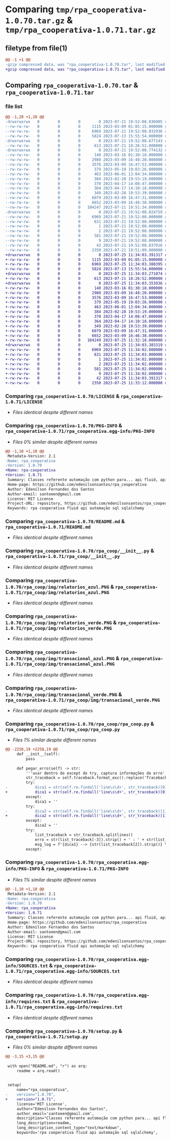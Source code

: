 # Comparing `tmp/rpa_cooperativa-1.0.70.tar.gz` & `tmp/rpa_cooperativa-1.0.71.tar.gz`

## filetype from file(1)

```diff
@@ -1 +1 @@
-gzip compressed data, was "rpa_cooperativa-1.0.70.tar", last modified: Fri Jul 21 19:52:08 2023, max compression
+gzip compressed data, was "rpa_cooperativa-1.0.71.tar", last modified: Tue Jul 25 11:34:03 2023, max compression
```

## Comparing `rpa_cooperativa-1.0.70.tar` & `rpa_cooperativa-1.0.71.tar`

### file list

```diff
@@ -1,28 +1,28 @@
-drwxrwxrwx   0        0        0        0 2023-07-21 19:52:08.836005 rpa_cooperativa-1.0.70/
--rw-rw-rw-   0        0        0     1115 2023-03-09 01:05:15.000000 rpa_cooperativa-1.0.70/LICENSE
--rw-rw-rw-   0        0        0     6969 2023-07-21 19:52:08.832936 rpa_cooperativa-1.0.70/PKG-INFO
--rw-rw-rw-   0        0        0     5824 2023-07-13 15:55:54.000000 rpa_cooperativa-1.0.70/README.md
-drwxrwxrwx   0        0        0        0 2023-07-21 19:52:08.677143 rpa_cooperativa-1.0.70/rpa_coop/
--rw-rw-rw-   0        0        0      613 2023-07-21 18:26:52.000000 rpa_cooperativa-1.0.70/rpa_coop/__init__.py
-drwxrwxrwx   0        0        0        0 2023-07-21 19:52:08.774132 rpa_cooperativa-1.0.70/rpa_coop/img/
--rw-rw-rw-   0        0        0      140 2023-03-16 01:30:18.000000 rpa_cooperativa-1.0.70/rpa_coop/img/hash
--rw-rw-rw-   0        0        0     2980 2023-03-09 16:48:20.000000 rpa_cooperativa-1.0.70/rpa_coop/img/relatorios_azul.PNG
--rw-rw-rw-   0        0        0     3576 2023-03-09 16:47:53.000000 rpa_cooperativa-1.0.70/rpa_coop/img/relatorios_verde.PNG
--rw-rw-rw-   0        0        0      379 2023-05-19 19:03:26.000000 rpa_cooperativa-1.0.70/rpa_coop/img/sacg_branco.PNG
--rw-rw-rw-   0        0        0      463 2023-06-01 13:04:34.000000 rpa_cooperativa-1.0.70/rpa_coop/img/sagc_verde.PNG
--rw-rw-rw-   0        0        0      384 2023-02-28 19:53:19.000000 rpa_cooperativa-1.0.70/rpa_coop/img/siac_amarelo.PNG
--rw-rw-rw-   0        0        0      370 2023-04-17 14:08:47.000000 rpa_cooperativa-1.0.70/rpa_coop/img/siac_branco.PNG
--rw-rw-rw-   0        0        0      364 2023-04-17 14:10:18.000000 rpa_cooperativa-1.0.70/rpa_coop/img/siat_amarelo.PNG
--rw-rw-rw-   0        0        0      349 2023-02-28 19:53:39.000000 rpa_cooperativa-1.0.70/rpa_coop/img/siat_branco.PNG
--rw-rw-rw-   0        0        0     6079 2023-03-09 16:47:31.000000 rpa_cooperativa-1.0.70/rpa_coop/img/transacional_azul.PNG
--rw-rw-rw-   0        0        0     6652 2023-03-09 16:46:38.000000 rpa_cooperativa-1.0.70/rpa_coop/img/transacional_verde.PNG
--rw-rw-rw-   0        0        0   104247 2023-07-21 19:51:34.000000 rpa_cooperativa-1.0.70/rpa_coop/rpa_coop.py
-drwxrwxrwx   0        0        0        0 2023-07-21 19:52:08.824759 rpa_cooperativa-1.0.70/rpa_cooperativa.egg-info/
--rw-rw-rw-   0        0        0     6969 2023-07-21 19:52:08.000000 rpa_cooperativa-1.0.70/rpa_cooperativa.egg-info/PKG-INFO
--rw-rw-rw-   0        0        0      631 2023-07-21 19:52:08.000000 rpa_cooperativa-1.0.70/rpa_cooperativa.egg-info/SOURCES.txt
--rw-rw-rw-   0        0        0        1 2023-07-21 19:52:08.000000 rpa_cooperativa-1.0.70/rpa_cooperativa.egg-info/dependency_links.txt
--rw-rw-rw-   0        0        0        2 2023-07-21 19:52:08.000000 rpa_cooperativa-1.0.70/rpa_cooperativa.egg-info/not-zip-safe
--rw-rw-rw-   0        0        0      581 2023-07-21 19:52:08.000000 rpa_cooperativa-1.0.70/rpa_cooperativa.egg-info/requires.txt
--rw-rw-rw-   0        0        0        9 2023-07-21 19:52:08.000000 rpa_cooperativa-1.0.70/rpa_cooperativa.egg-info/top_level.txt
--rw-rw-rw-   0        0        0       42 2023-07-21 19:52:08.837016 rpa_cooperativa-1.0.70/setup.cfg
--rw-rw-rw-   0        0        0     2350 2023-07-21 19:51:09.000000 rpa_cooperativa-1.0.70/setup.py
+drwxrwxrwx   0        0        0        0 2023-07-25 11:34:03.391317 rpa_cooperativa-1.0.71/
+-rw-rw-rw-   0        0        0     1115 2023-03-09 01:05:15.000000 rpa_cooperativa-1.0.71/LICENSE
+-rw-rw-rw-   0        0        0     6969 2023-07-25 11:34:03.388395 rpa_cooperativa-1.0.71/PKG-INFO
+-rw-rw-rw-   0        0        0     5824 2023-07-13 15:55:54.000000 rpa_cooperativa-1.0.71/README.md
+drwxrwxrwx   0        0        0        0 2023-07-25 11:34:03.271074 rpa_cooperativa-1.0.71/rpa_coop/
+-rw-rw-rw-   0        0        0      613 2023-07-21 18:26:52.000000 rpa_cooperativa-1.0.71/rpa_coop/__init__.py
+drwxrwxrwx   0        0        0        0 2023-07-25 11:34:03.353936 rpa_cooperativa-1.0.71/rpa_coop/img/
+-rw-rw-rw-   0        0        0      140 2023-03-16 01:30:18.000000 rpa_cooperativa-1.0.71/rpa_coop/img/hash
+-rw-rw-rw-   0        0        0     2980 2023-03-09 16:48:20.000000 rpa_cooperativa-1.0.71/rpa_coop/img/relatorios_azul.PNG
+-rw-rw-rw-   0        0        0     3576 2023-03-09 16:47:53.000000 rpa_cooperativa-1.0.71/rpa_coop/img/relatorios_verde.PNG
+-rw-rw-rw-   0        0        0      379 2023-05-19 19:03:26.000000 rpa_cooperativa-1.0.71/rpa_coop/img/sacg_branco.PNG
+-rw-rw-rw-   0        0        0      463 2023-06-01 13:04:34.000000 rpa_cooperativa-1.0.71/rpa_coop/img/sagc_verde.PNG
+-rw-rw-rw-   0        0        0      384 2023-02-28 19:53:19.000000 rpa_cooperativa-1.0.71/rpa_coop/img/siac_amarelo.PNG
+-rw-rw-rw-   0        0        0      370 2023-04-17 14:08:47.000000 rpa_cooperativa-1.0.71/rpa_coop/img/siac_branco.PNG
+-rw-rw-rw-   0        0        0      364 2023-04-17 14:10:18.000000 rpa_cooperativa-1.0.71/rpa_coop/img/siat_amarelo.PNG
+-rw-rw-rw-   0        0        0      349 2023-02-28 19:53:39.000000 rpa_cooperativa-1.0.71/rpa_coop/img/siat_branco.PNG
+-rw-rw-rw-   0        0        0     6079 2023-03-09 16:47:31.000000 rpa_cooperativa-1.0.71/rpa_coop/img/transacional_azul.PNG
+-rw-rw-rw-   0        0        0     6652 2023-03-09 16:46:38.000000 rpa_cooperativa-1.0.71/rpa_coop/img/transacional_verde.PNG
+-rw-rw-rw-   0        0        0   104249 2023-07-25 11:32:18.000000 rpa_cooperativa-1.0.71/rpa_coop/rpa_coop.py
+drwxrwxrwx   0        0        0        0 2023-07-25 11:34:03.383319 rpa_cooperativa-1.0.71/rpa_cooperativa.egg-info/
+-rw-rw-rw-   0        0        0     6969 2023-07-25 11:34:02.000000 rpa_cooperativa-1.0.71/rpa_cooperativa.egg-info/PKG-INFO
+-rw-rw-rw-   0        0        0      631 2023-07-25 11:34:03.000000 rpa_cooperativa-1.0.71/rpa_cooperativa.egg-info/SOURCES.txt
+-rw-rw-rw-   0        0        0        1 2023-07-25 11:34:02.000000 rpa_cooperativa-1.0.71/rpa_cooperativa.egg-info/dependency_links.txt
+-rw-rw-rw-   0        0        0        2 2023-07-25 11:34:02.000000 rpa_cooperativa-1.0.71/rpa_cooperativa.egg-info/not-zip-safe
+-rw-rw-rw-   0        0        0      581 2023-07-25 11:34:02.000000 rpa_cooperativa-1.0.71/rpa_cooperativa.egg-info/requires.txt
+-rw-rw-rw-   0        0        0        9 2023-07-25 11:34:02.000000 rpa_cooperativa-1.0.71/rpa_cooperativa.egg-info/top_level.txt
+-rw-rw-rw-   0        0        0       42 2023-07-25 11:34:03.391317 rpa_cooperativa-1.0.71/setup.cfg
+-rw-rw-rw-   0        0        0     2350 2023-07-25 11:33:12.000000 rpa_cooperativa-1.0.71/setup.py
```

### Comparing `rpa_cooperativa-1.0.70/LICENSE` & `rpa_cooperativa-1.0.71/LICENSE`

 * *Files identical despite different names*

### Comparing `rpa_cooperativa-1.0.70/PKG-INFO` & `rpa_cooperativa-1.0.71/rpa_cooperativa.egg-info/PKG-INFO`

 * *Files 0% similar despite different names*

```diff
@@ -1,10 +1,10 @@
 Metadata-Version: 2.1
-Name: rpa_cooperativa
-Version: 1.0.70
+Name: rpa-cooperativa
+Version: 1.0.71
 Summary: Classes referente automação com python para... api fluid, api whatsapp, api sms, sql, acc
 Home-page: https://github.com/edenilsonsantos/rpa_cooperativa
 Author: Edenilson Fernandes dos Santos
 Author-email: santoeen@gmail.com
 License: MIT License
 Project-URL: repository, https://github.com/edenilsonsantos/rpa_cooperativa
 Keywords: rpa cooperativa fluid api automação sql sqlalchemy
```

### Comparing `rpa_cooperativa-1.0.70/README.md` & `rpa_cooperativa-1.0.71/README.md`

 * *Files identical despite different names*

### Comparing `rpa_cooperativa-1.0.70/rpa_coop/__init__.py` & `rpa_cooperativa-1.0.71/rpa_coop/__init__.py`

 * *Files identical despite different names*

### Comparing `rpa_cooperativa-1.0.70/rpa_coop/img/relatorios_azul.PNG` & `rpa_cooperativa-1.0.71/rpa_coop/img/relatorios_azul.PNG`

 * *Files identical despite different names*

### Comparing `rpa_cooperativa-1.0.70/rpa_coop/img/relatorios_verde.PNG` & `rpa_cooperativa-1.0.71/rpa_coop/img/relatorios_verde.PNG`

 * *Files identical despite different names*

### Comparing `rpa_cooperativa-1.0.70/rpa_coop/img/transacional_azul.PNG` & `rpa_cooperativa-1.0.71/rpa_coop/img/transacional_azul.PNG`

 * *Files identical despite different names*

### Comparing `rpa_cooperativa-1.0.70/rpa_coop/img/transacional_verde.PNG` & `rpa_cooperativa-1.0.71/rpa_coop/img/transacional_verde.PNG`

 * *Files identical despite different names*

### Comparing `rpa_cooperativa-1.0.70/rpa_coop/rpa_coop.py` & `rpa_cooperativa-1.0.71/rpa_coop/rpa_coop.py`

 * *Files 1% similar despite different names*

```diff
@@ -2258,19 +2258,19 @@
     def __init__(self):
         pass
     
     def pegar_erro(self) -> str:
         '''usar dentro do except do try, captura informações do erro'''
         str_traceback = self.traceback.format_exc().replace('Traceback (most recent call last):', '').replace('^','').replace('~','').replace('File ','').replace('"','').replace("'","")
         try:
-            dica1 = str(self.re.findall('line\s\d+', str_traceback)[0]).replace('line', 'linha') + ' em ' + str(self.re.findall('c:.+py', str_traceback)[0]).split('\\')[-1]
+            dica1 = str(self.re.findall('line\s\d+', str_traceback)[0]).replace('line', 'linha') + ' em ' + str(self.re.findall('\D:.+py', str_traceback)[0]).split('\\')[-1]
         except:
             dica1 = ''
         try:
-            dica2 = str(self.re.findall('line\s\d+', str_traceback)[1]).replace('line', 'linha') + ' em ' + str(self.re.findall('c:.+py', str_traceback)[1]).split('\\')[-1]
+            dica2 = str(self.re.findall('line\s\d+', str_traceback)[1]).replace('line', 'linha') + ' em ' + str(self.re.findall('\D:.+py', str_traceback)[1]).split('\\')[-1]
         except:
             dica2 = ''
         try:
             list_traceback = str_traceback.splitlines()
             erro = str(list_traceback[-3]).strip() + ' : ' + str(list_traceback[-1]).strip()
             msg_log = f'{dica1} --> {str(list_traceback[2]).strip()} \n{dica2} --> {erro}'
         except:
```

### Comparing `rpa_cooperativa-1.0.70/rpa_cooperativa.egg-info/PKG-INFO` & `rpa_cooperativa-1.0.71/PKG-INFO`

 * *Files 1% similar despite different names*

```diff
@@ -1,10 +1,10 @@
 Metadata-Version: 2.1
-Name: rpa-cooperativa
-Version: 1.0.70
+Name: rpa_cooperativa
+Version: 1.0.71
 Summary: Classes referente automação com python para... api fluid, api whatsapp, api sms, sql, acc
 Home-page: https://github.com/edenilsonsantos/rpa_cooperativa
 Author: Edenilson Fernandes dos Santos
 Author-email: santoeen@gmail.com
 License: MIT License
 Project-URL: repository, https://github.com/edenilsonsantos/rpa_cooperativa
 Keywords: rpa cooperativa fluid api automação sql sqlalchemy
```

### Comparing `rpa_cooperativa-1.0.70/rpa_cooperativa.egg-info/SOURCES.txt` & `rpa_cooperativa-1.0.71/rpa_cooperativa.egg-info/SOURCES.txt`

 * *Files identical despite different names*

### Comparing `rpa_cooperativa-1.0.70/rpa_cooperativa.egg-info/requires.txt` & `rpa_cooperativa-1.0.71/rpa_cooperativa.egg-info/requires.txt`

 * *Files identical despite different names*

### Comparing `rpa_cooperativa-1.0.70/setup.py` & `rpa_cooperativa-1.0.71/setup.py`

 * *Files 0% similar despite different names*

```diff
@@ -3,15 +3,15 @@
 
 with open("README.md", "r") as arq:
     readme = arq.read()
 
 
 setup(
     name="rpa_cooperativa",
-    version="1.0.70",
+    version="1.0.71",
     license='MIT License',
     author="Edenilson Fernandes dos Santos",
     author_email='santoeen@gmail.com',
     description="Classes referente automação com python para... api fluid, api whatsapp, api sms, sql, acc",
     long_description=readme,
     long_description_content_type="text/markdown",
     keywords='rpa cooperativa fluid api automação sql sqlalchemy',
```

